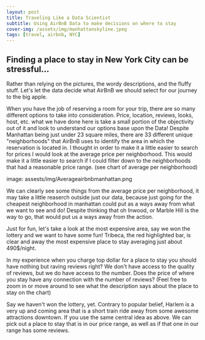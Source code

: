 ```yaml
---
layout: post
title: Traveling Like a Data Scientist
subtitle: Using AirBnB Data to make decisions on where to stay
cover-img: /assets/img/manhattanskyline.jpeg
tags: [travel, airbnb, NYC]
---
```


## Finding a place to stay in New York City can be stressful...

Rather than relying on the pictures, the wordy descriptions, and the fluffy stuff. Let's let the data decide what AirBnB we should select for our journey to the big apple. 

When you have the job of reserving a room for your trip, there are so many different options to take into consideration. Price, location, reviews, looks, host, etc. what we have done here is take a small portion of the objectivity out of it and look to understand our options base upon the Data!
Despite Manhattan being just under 23 square miles, there are 33 different unique "neighborhoods" that AirBnB uses to identify the area in which the reservation is located in. I thought in order to make it a little easier to search for prices I would look at the average price per neighborhood. This would make it a little easier to search if I could filter down to the neighborhoods that had a reasonable price range. (see chart of average per neighborhood)

image: assests/img/Averageairbnbmanhattan.png

We can clearly see some things from the average price per neighborhood, it may take a little reaserch outside just our data, because just going for the cheapest neighborhood in manhattan could put as a ways away from what we want to see and do! Despite thinking that oh Inwood, or Marble Hill is the way to go, that would put us a ways away from the action.

Just for fun, let's take a look at the most expensive area, say we won the lottery and we want to have some fun! Tribeca, the red highlighted bar, is clear and away the most expensive place to stay averaging just about 490$/night.

<!DOCTYPE html>
<html>
<head>
  <style>
    .error {
        color: red;
    }
  </style>
  <script type="text/javascript" src="https://cdn.jsdelivr.net/npm//vega@5"></script>
  <script type="text/javascript" src="https://cdn.jsdelivr.net/npm//vega-lite@4.8.1"></script>
  <script type="text/javascript" src="https://cdn.jsdelivr.net/npm//vega-embed@6"></script>
</head>
<body>
  <div id="vis"></div>
  <script>
    (function(vegaEmbed) {
      var spec = {"config": {"view": {"continuousWidth": 400, "continuousHeight": 300}}, "data": {"name": "data-eeeb10ca532d9858a7751c88d7bd4f76"}, "mark": "point", "encoding": {"color": {"type": "nominal", "field": "room_type"}, "tooltip": [{"type": "nominal", "field": "room_type"}, {"type": "quantitative", "field": "price"}, {"type": "nominal", "field": "host_name"}, {"type": "nominal", "field": "name"}], "x": {"type": "quantitative", "field": "price", "title": "Price per Night ($)"}, "y": {"type": "quantitative", "field": "number_of_reviews", "title": "Number of Reviews"}}, "selection": {"selector009": {"type": "interval", "bind": "scales", "encodings": ["x", "y"]}}, "title": "Number of Reviews compared to Price per Night", "$schema": "https://vega.github.io/schema/vega-lite/v4.8.1.json", "datasets": {"data-eeeb10ca532d9858a7751c88d7bd4f76": [{"id": 221618, "name": "Gorgeous PermaGO Private Room in FiDi - 1/2", "host_id": 4887492, "host_name": "Gershwyn", "neighbourhood_group": "Manhattan", "neighbourhood": "Tribeca", "latitude": 40.711929999999995, "longitude": -74.00816999999999, "room_type": "Private room", "price": 150, "minimum_nights": 3, "number_of_reviews": 82, "last_review": "2019-05-21", "reviews_per_month": 0.87, "calculated_host_listings_count": 2, "availability_365": 90}, {"id": 471758, "name": "TriBeCa Amazing River View Loft 3BR", "host_id": 2339722, "host_name": "Francesca", "neighbourhood_group": "Manhattan", "neighbourhood": "Tribeca", "latitude": 40.72203, "longitude": -74.00988000000001, "room_type": "Entire home/apt", "price": 500, "minimum_nights": 10, "number_of_reviews": 3, "last_review": "2018-06-19", "reviews_per_month": 0.05, "calculated_host_listings_count": 1, "availability_365": 0}, {"id": 591565, "name": "Everyone who stays leaves happy!", "host_id": 2919467, "host_name": "Lisa", "neighbourhood_group": "Manhattan", "neighbourhood": "Tribeca", "latitude": 40.71552, "longitude": -74.00749, "room_type": "Private room", "price": 229, "minimum_nights": 1, "number_of_reviews": 62, "last_review": "2014-04-27", "reviews_per_month": 0.73, "calculated_host_listings_count": 1, "availability_365": 36}, {"id": 613556, "name": "2 BED TriBeCa, Beautiful-Renovated!", "host_id": 1475015, "host_name": "Mike", "neighbourhood_group": "Manhattan", "neighbourhood": "Tribeca", "latitude": 40.71655, "longitude": -74.01171, "room_type": "Entire home/apt", "price": 130, "minimum_nights": 30, "number_of_reviews": 2, "last_review": "2015-10-31", "reviews_per_month": 0.03, "calculated_host_listings_count": 52, "availability_365": 116}, {"id": 741154, "name": "Beautiful duplex loft with Skylight", "host_id": 1406458, "host_name": "Nancy", "neighbourhood_group": "Manhattan", "neighbourhood": "Tribeca", "latitude": 40.71778, "longitude": -74.00452, "room_type": "Entire home/apt", "price": 210, "minimum_nights": 14, "number_of_reviews": 10, "last_review": "2019-07-04", "reviews_per_month": 10.0, "calculated_host_listings_count": 1, "availability_365": 0}, {"id": 741797, "name": "Luxury Tribeca 1bdr in Doorman Bldg", "host_id": 3131199, "host_name": "Oly", "neighbourhood_group": "Manhattan", "neighbourhood": "Tribeca", "latitude": 40.717290000000006, "longitude": -74.00424, "room_type": "Entire home/apt", "price": 259, "minimum_nights": 2, "number_of_reviews": 20, "last_review": "2015-12-30", "reviews_per_month": 0.25, "calculated_host_listings_count": 1, "availability_365": 17}, {"id": 837282, "name": "Spacious Loft in heart of Tribeca", "host_id": 4375496, "host_name": "Jared", "neighbourhood_group": "Manhattan", "neighbourhood": "Tribeca", "latitude": 40.71969, "longitude": -74.00876, "room_type": "Entire home/apt", "price": 235, "minimum_nights": 3, "number_of_reviews": 5, "last_review": "2015-10-04", "reviews_per_month": 0.08, "calculated_host_listings_count": 1, "availability_365": 177}, {"id": 999248, "name": "TriBeCa 2500 Sq Ft w/ Priv Elevator", "host_id": 273174, "host_name": "Jon", "neighbourhood_group": "Manhattan", "neighbourhood": "Tribeca", "latitude": 40.71927, "longitude": -74.00453, "room_type": "Entire home/apt", "price": 575, "minimum_nights": 1, "number_of_reviews": 447, "last_review": "2019-07-01", "reviews_per_month": 5.89, "calculated_host_listings_count": 3, "availability_365": 207}, {"id": 1039983, "name": "Tribeca Loft w/ Private Elevator", "host_id": 273174, "host_name": "Jon", "neighbourhood_group": "Manhattan", "neighbourhood": "Tribeca", "latitude": 40.720079999999996, "longitude": -74.0043, "room_type": "Entire home/apt", "price": 1000, "minimum_nights": 1, "number_of_reviews": 25, "last_review": "2019-06-22", "reviews_per_month": 0.36, "calculated_host_listings_count": 3, "availability_365": 37}, {"id": 1189378, "name": "Authentic Soho Loft (1200 sq ft)", "host_id": 867249, "host_name": "Norwin", "neighbourhood_group": "Manhattan", "neighbourhood": "Tribeca", "latitude": 40.71976, "longitude": -74.00571, "room_type": "Entire home/apt", "price": 285, "minimum_nights": 2, "number_of_reviews": 124, "last_review": "2019-06-22", "reviews_per_month": 1.7, "calculated_host_listings_count": 1, "availability_365": 131}, {"id": 1223230, "name": "Stunning Sundrenched Tribeca Loft", "host_id": 6672450, "host_name": "Jacqueline", "neighbourhood_group": "Manhattan", "neighbourhood": "Tribeca", "latitude": 40.71908, "longitude": -74.00546, "room_type": "Entire home/apt", "price": 290, "minimum_nights": 1, "number_of_reviews": 21, "last_review": "2019-06-23", "reviews_per_month": 0.29, "calculated_host_listings_count": 1, "availability_365": 128}, {"id": 1782872, "name": "Suite Spot in Tribeca", "host_id": 9358396, "host_name": "Anne", "neighbourhood_group": "Manhattan", "neighbourhood": "Tribeca", "latitude": 40.71481, "longitude": -74.00934000000001, "room_type": "Entire home/apt", "price": 184, "minimum_nights": 4, "number_of_reviews": 22, "last_review": "2018-07-19", "reviews_per_month": 0.33, "calculated_host_listings_count": 1, "availability_365": 12}, {"id": 1847261, "name": "AUTHENTIC TRIBECA LOFT NEAR SOHO", "host_id": 315654, "host_name": "Genevieve", "neighbourhood_group": "Manhattan", "neighbourhood": "Tribeca", "latitude": 40.71417, "longitude": -74.00678, "room_type": "Entire home/apt", "price": 240, "minimum_nights": 3, "number_of_reviews": 60, "last_review": "2019-05-04", "reviews_per_month": 0.91, "calculated_host_listings_count": 1, "availability_365": 348}, {"id": 2186452, "name": "Tribeca Loft for Superbowl Wknd", "host_id": 10636508, "host_name": "Reed", "neighbourhood_group": "Manhattan", "neighbourhood": "Tribeca", "latitude": 40.71725, "longitude": -74.00528, "room_type": "Entire home/apt", "price": 1500, "minimum_nights": 1, "number_of_reviews": 0, "last_review": null, "reviews_per_month": null, "calculated_host_listings_count": 1, "availability_365": 0}, {"id": 2253500, "name": "Fantastic Soho/Tribeca Loft", "host_id": 11473727, "host_name": "Sal", "neighbourhood_group": "Manhattan", "neighbourhood": "Tribeca", "latitude": 40.7196, "longitude": -74.00571, "room_type": "Entire home/apt", "price": 250, "minimum_nights": 30, "number_of_reviews": 4, "last_review": "2018-11-11", "reviews_per_month": 0.06, "calculated_host_listings_count": 1, "availability_365": 310}, {"id": 2297951, "name": "Working Fireplace in TriBeCa loft", "host_id": 7636125, "host_name": "Kristen", "neighbourhood_group": "Manhattan", "neighbourhood": "Tribeca", "latitude": 40.72035, "longitude": -74.00493, "room_type": "Private room", "price": 70, "minimum_nights": 14, "number_of_reviews": 0, "last_review": null, "reviews_per_month": null, "calculated_host_listings_count": 1, "availability_365": 0}, {"id": 2425222, "name": "Luxury Alcove Studio Apt in TriBeCa", "host_id": 12394900, "host_name": "Alice", "neighbourhood_group": "Manhattan", "neighbourhood": "Tribeca", "latitude": 40.72034, "longitude": -74.01122, "room_type": "Entire home/apt", "price": 110, "minimum_nights": 10, "number_of_reviews": 1, "last_review": "2016-01-05", "reviews_per_month": 0.02, "calculated_host_listings_count": 1, "availability_365": 0}, {"id": 2425871, "name": "Newly Built Full Bedroom In TriBeCa", "host_id": 12399023, "host_name": "Ankush", "neighbourhood_group": "Manhattan", "neighbourhood": "Tribeca", "latitude": 40.7159, "longitude": -74.00834, "room_type": "Private room", "price": 500, "minimum_nights": 1, "number_of_reviews": 0, "last_review": null, "reviews_per_month": null, "calculated_host_listings_count": 1, "availability_365": 0}, {"id": 2447138, "name": "HUGE LUX 2FLOOR 2 BDRMSOHO LOFTw/HOME CINEMA", "host_id": 3540714, "host_name": "Simonie", "neighbourhood_group": "Manhattan", "neighbourhood": "Tribeca", "latitude": 40.72023, "longitude": -74.00715, "room_type": "Entire home/apt", "price": 450, "minimum_nights": 1, "number_of_reviews": 10, "last_review": "2016-05-26", "reviews_per_month": 0.16, "calculated_host_listings_count": 1, "availability_365": 0}, {"id": 3530517, "name": "2 Story Loft!! Tribeca/Soho :-) best neighborhood", "host_id": 17773625, "host_name": "Josie", "neighbourhood_group": "Manhattan", "neighbourhood": "Tribeca", "latitude": 40.72113, "longitude": -74.00478000000001, "room_type": "Entire home/apt", "price": 600, "minimum_nights": 3, "number_of_reviews": 73, "last_review": "2019-06-14", "reviews_per_month": 1.23, "calculated_host_listings_count": 1, "availability_365": 282}, {"id": 3757178, "name": "last minute TRIBECA CONDO AVAILABLE", "host_id": 19233588, "host_name": "Jupira", "neighbourhood_group": "Manhattan", "neighbourhood": "Tribeca", "latitude": 40.717259999999996, "longitude": -74.01134, "room_type": "Entire home/apt", "price": 200, "minimum_nights": 7, "number_of_reviews": 16, "last_review": "2017-09-19", "reviews_per_month": 0.34, "calculated_host_listings_count": 1, "availability_365": 0}, {"id": 4274589, "name": "Modern XL Tribeca apt with terrace ", "host_id": 16666294, "host_name": "Lp", "neighbourhood_group": "Manhattan", "neighbourhood": "Tribeca", "latitude": 40.71743, "longitude": -74.00623, "room_type": "Entire home/apt", "price": 215, "minimum_nights": 2, "number_of_reviews": 23, "last_review": "2017-04-12", "reviews_per_month": 0.4, "calculated_host_listings_count": 1, "availability_365": 187}, {"id": 4726941, "name": "Stylish 3,000 sq ft loft in TriBeCa", "host_id": 724633, "host_name": "Yaroslav", "neighbourhood_group": "Manhattan", "neighbourhood": "Tribeca", "latitude": 40.72325, "longitude": -74.00990999999999, "room_type": "Entire home/apt", "price": 1000, "minimum_nights": 2, "number_of_reviews": 6, "last_review": "2018-03-14", "reviews_per_month": 0.25, "calculated_host_listings_count": 1, "availability_365": 19}, {"id": 4777903, "name": "SOHO GALLERY", "host_id": 1581845, "host_name": "Indi", "neighbourhood_group": "Manhattan", "neighbourhood": "Tribeca", "latitude": 40.71883, "longitude": -74.00357, "room_type": "Entire home/apt", "price": 2400, "minimum_nights": 1, "number_of_reviews": 2, "last_review": "2016-10-19", "reviews_per_month": 0.05, "calculated_host_listings_count": 1, "availability_365": 365}, {"id": 5013302, "name": "Best location & Amazing view / Apt in Tribeca", "host_id": 10207681, "host_name": "Sol", "neighbourhood_group": "Manhattan", "neighbourhood": "Tribeca", "latitude": 40.71732, "longitude": -74.00981, "room_type": "Entire home/apt", "price": 350, "minimum_nights": 3, "number_of_reviews": 13, "last_review": "2019-05-16", "reviews_per_month": 0.36, "calculated_host_listings_count": 1, "availability_365": 69}, {"id": 5526210, "name": "The TriBeCa Apartment \u2014 Spacious Living with View", "host_id": 8278521, "host_name": "Ross", "neighbourhood_group": "Manhattan", "neighbourhood": "Tribeca", "latitude": 40.71966, "longitude": -74.00984, "room_type": "Entire home/apt", "price": 750, "minimum_nights": 1, "number_of_reviews": 50, "last_review": "2019-06-30", "reviews_per_month": 1.07, "calculated_host_listings_count": 1, "availability_365": 345}, {"id": 6271152, "name": "Luxury 2bdr 2bath in Tribeca", "host_id": 1118139, "host_name": "Moran", "neighbourhood_group": "Manhattan", "neighbourhood": "Tribeca", "latitude": 40.712959999999995, "longitude": -74.00981999999999, "room_type": "Entire home/apt", "price": 300, "minimum_nights": 1, "number_of_reviews": 0, "last_review": null, "reviews_per_month": null, "calculated_host_listings_count": 1, "availability_365": 0}, {"id": 6342741, "name": "PRIVATE Bedroom & bathroom  TRIBECA", "host_id": 29893120, "host_name": "Marco", "neighbourhood_group": "Manhattan", "neighbourhood": "Tribeca", "latitude": 40.714659999999995, "longitude": -74.00802, "room_type": "Private room", "price": 89, "minimum_nights": 3, "number_of_reviews": 9, "last_review": "2016-05-13", "reviews_per_month": 0.18, "calculated_host_listings_count": 1, "availability_365": 0}, {"id": 6371890, "name": "Private bedroom in SOHO", "host_id": 6771594, "host_name": "Charlotte", "neighbourhood_group": "Manhattan", "neighbourhood": "Tribeca", "latitude": 40.719590000000004, "longitude": -74.00429, "room_type": "Private room", "price": 110, "minimum_nights": 1, "number_of_reviews": 0, "last_review": null, "reviews_per_month": null, "calculated_host_listings_count": 1, "availability_365": 0}, {"id": 6939638, "name": "Heart of Tribeca next to everything", "host_id": 36307255, "host_name": "Josh", "neighbourhood_group": "Manhattan", "neighbourhood": "Tribeca", "latitude": 40.715, "longitude": -74.0094, "room_type": "Entire home/apt", "price": 700, "minimum_nights": 1, "number_of_reviews": 8, "last_review": "2016-01-03", "reviews_per_month": 0.16, "calculated_host_listings_count": 1, "availability_365": 0}, {"id": 7048418, "name": "3BR/1 Ba in TriBeCa w/ outdoor deck", "host_id": 36962150, "host_name": "Nick", "neighbourhood_group": "Manhattan", "neighbourhood": "Tribeca", "latitude": 40.71845, "longitude": -74.01183, "room_type": "Entire home/apt", "price": 500, "minimum_nights": 1, "number_of_reviews": 0, "last_review": null, "reviews_per_month": null, "calculated_host_listings_count": 1, "availability_365": 0}, {"id": 7433796, "name": "Room Epic View Near Freedom Tower", "host_id": 2134232, "host_name": "Crystal", "neighbourhood_group": "Manhattan", "neighbourhood": "Tribeca", "latitude": 40.71928, "longitude": -74.01125, "room_type": "Private room", "price": 100, "minimum_nights": 1, "number_of_reviews": 15, "last_review": "2017-06-08", "reviews_per_month": 0.34, "calculated_host_listings_count": 2, "availability_365": 0}, {"id": 7603640, "name": "Brand new in the heart of Tribeca", "host_id": 8617411, "host_name": "Benjamin", "neighbourhood_group": "Manhattan", "neighbourhood": "Tribeca", "latitude": 40.71978, "longitude": -74.00968, "room_type": "Private room", "price": 1500, "minimum_nights": 1, "number_of_reviews": 0, "last_review": null, "reviews_per_month": null, "calculated_host_listings_count": 1, "availability_365": 365}, {"id": 7651459, "name": "Trendy TriBeCa SoHo Suite", "host_id": 39726069, "host_name": "James", "neighbourhood_group": "Manhattan", "neighbourhood": "Tribeca", "latitude": 40.7187, "longitude": -74.00384, "room_type": "Private room", "price": 107, "minimum_nights": 1, "number_of_reviews": 2, "last_review": "2015-09-30", "reviews_per_month": 0.04, "calculated_host_listings_count": 1, "availability_365": 0}, {"id": 8160542, "name": "Private Balcony and views of WTC!", "host_id": 43075550, "host_name": "Leyla", "neighbourhood_group": "Manhattan", "neighbourhood": "Tribeca", "latitude": 40.72018, "longitude": -74.00981, "room_type": "Private room", "price": 100, "minimum_nights": 1, "number_of_reviews": 18, "last_review": "2019-06-22", "reviews_per_month": 0.38, "calculated_host_listings_count": 1, "availability_365": 31}, {"id": 8193127, "name": "Spacious TriBeCa 3BR w/ Balcony", "host_id": 28421010, "host_name": "Roberto", "neighbourhood_group": "Manhattan", "neighbourhood": "Tribeca", "latitude": 40.72095, "longitude": -74.00918, "room_type": "Entire home/apt", "price": 500, "minimum_nights": 3, "number_of_reviews": 0, "last_review": null, "reviews_per_month": null, "calculated_host_listings_count": 1, "availability_365": 0}, {"id": 8467862, "name": "Heart of Downtown Tribeca", "host_id": 35302724, "host_name": "Wei", "neighbourhood_group": "Manhattan", "neighbourhood": "Tribeca", "latitude": 40.71924, "longitude": -74.01165, "room_type": "Private room", "price": 127, "minimum_nights": 2, "number_of_reviews": 2, "last_review": "2015-11-02", "reviews_per_month": 0.04, "calculated_host_listings_count": 1, "availability_365": 0}, {"id": 8589299, "name": "Temporary Stay for 2 Weeks", "host_id": 45203510, "host_name": "Francis", "neighbourhood_group": "Manhattan", "neighbourhood": "Tribeca", "latitude": 40.72075, "longitude": -74.00981999999999, "room_type": "Private room", "price": 80, "minimum_nights": 1, "number_of_reviews": 0, "last_review": null, "reviews_per_month": null, "calculated_host_listings_count": 1, "availability_365": 0}, {"id": 8683610, "name": "Beautiful one bedroom in Tribeca!", "host_id": 28518140, "host_name": "Sophie", "neighbourhood_group": "Manhattan", "neighbourhood": "Tribeca", "latitude": 40.7252, "longitude": -74.01054, "room_type": "Entire home/apt", "price": 250, "minimum_nights": 3, "number_of_reviews": 8, "last_review": "2016-07-28", "reviews_per_month": 0.18, "calculated_host_listings_count": 1, "availability_365": 0}, {"id": 9090351, "name": "Huge TriBeCa Loft, Shared Space 1Br", "host_id": 47399155, "host_name": "Dan", "neighbourhood_group": "Manhattan", "neighbourhood": "Tribeca", "latitude": 40.720240000000004, "longitude": -74.00865999999999, "room_type": "Private room", "price": 100, "minimum_nights": 1, "number_of_reviews": 25, "last_review": "2017-10-20", "reviews_per_month": 0.72, "calculated_host_listings_count": 1, "availability_365": 0}, {"id": 9314139, "name": "Spacious 2 bedroom loft (1600 sf)", "host_id": 48345272, "host_name": "Dino", "neighbourhood_group": "Manhattan", "neighbourhood": "Tribeca", "latitude": 40.71474, "longitude": -74.01101, "room_type": "Entire home/apt", "price": 425, "minimum_nights": 5, "number_of_reviews": 1, "last_review": "2016-01-01", "reviews_per_month": 0.02, "calculated_host_listings_count": 1, "availability_365": 0}, {"id": 9732612, "name": "LARGE TRIBECA LOFT WITH ROOF DECK", "host_id": 33624354, "host_name": "Joshua", "neighbourhood_group": "Manhattan", "neighbourhood": "Tribeca", "latitude": 40.72117, "longitude": -74.00591999999999, "room_type": "Entire home/apt", "price": 250, "minimum_nights": 1, "number_of_reviews": 1, "last_review": "2015-12-24", "reviews_per_month": 0.02, "calculated_host_listings_count": 1, "availability_365": 0}, {"id": 9795890, "name": "Room in a loft in Tribeca", "host_id": 23372553, "host_name": "Valentine", "neighbourhood_group": "Manhattan", "neighbourhood": "Tribeca", "latitude": 40.71561, "longitude": -74.00641999999999, "room_type": "Private room", "price": 75, "minimum_nights": 1, "number_of_reviews": 1, "last_review": "2015-12-27", "reviews_per_month": 0.02, "calculated_host_listings_count": 1, "availability_365": 0}, {"id": 9810235, "name": "Tribeca Loft", "host_id": 50539403, "host_name": "Yuri", "neighbourhood_group": "Manhattan", "neighbourhood": "Tribeca", "latitude": 40.71819, "longitude": -74.00833, "room_type": "Entire home/apt", "price": 500, "minimum_nights": 4, "number_of_reviews": 0, "last_review": null, "reviews_per_month": null, "calculated_host_listings_count": 1, "availability_365": 0}, {"id": 9836020, "name": "Newly Renovated Tribeca 2 br", "host_id": 33908393, "host_name": "Jay", "neighbourhood_group": "Manhattan", "neighbourhood": "Tribeca", "latitude": 40.71982, "longitude": -74.01134, "room_type": "Entire home/apt", "price": 197, "minimum_nights": 1, "number_of_reviews": 0, "last_review": null, "reviews_per_month": null, "calculated_host_listings_count": 1, "availability_365": 0}, {"id": 9855043, "name": "Cozy Tribeca Studio", "host_id": 5259567, "host_name": "Ross", "neighbourhood_group": "Manhattan", "neighbourhood": "Tribeca", "latitude": 40.71813, "longitude": -74.00509, "room_type": "Entire home/apt", "price": 139, "minimum_nights": 5, "number_of_reviews": 0, "last_review": null, "reviews_per_month": null, "calculated_host_listings_count": 1, "availability_365": 0}, {"id": 9857920, "name": "SWING FROM THE CHANDELIER", "host_id": 29941633, "host_name": "William", "neighbourhood_group": "Manhattan", "neighbourhood": "Tribeca", "latitude": 40.71454, "longitude": -74.00816, "room_type": "Entire home/apt", "price": 850, "minimum_nights": 4, "number_of_reviews": 0, "last_review": null, "reviews_per_month": null, "calculated_host_listings_count": 1, "availability_365": 0}, {"id": 9977283, "name": "Tribeca launchpad!", "host_id": 929983, "host_name": "Franck", "neighbourhood_group": "Manhattan", "neighbourhood": "Tribeca", "latitude": 40.718540000000004, "longitude": -74.00439, "room_type": "Private room", "price": 170, "minimum_nights": 5, "number_of_reviews": 7, "last_review": "2019-04-29", "reviews_per_month": 0.56, "calculated_host_listings_count": 1, "availability_365": 6}, {"id": 9977322, "name": "Private bedroom in Tribeca", "host_id": 12573771, "host_name": "Guerin", "neighbourhood_group": "Manhattan", "neighbourhood": "Tribeca", "latitude": 40.71689, "longitude": -74.00563000000001, "room_type": "Private room", "price": 75, "minimum_nights": 1, "number_of_reviews": 0, "last_review": null, "reviews_per_month": null, "calculated_host_listings_count": 1, "availability_365": 0}, {"id": 10002428, "name": "The authentic TriBeCa artist loft experience!", "host_id": 5885714, "host_name": "Micheal", "neighbourhood_group": "Manhattan", "neighbourhood": "Tribeca", "latitude": 40.717420000000004, "longitude": -74.00395999999999, "room_type": "Entire home/apt", "price": 485, "minimum_nights": 3, "number_of_reviews": 14, "last_review": "2019-01-01", "reviews_per_month": 0.36, "calculated_host_listings_count": 1, "availability_365": 54}, {"id": 10454844, "name": "Tribeca/Soho Garden Apartment", "host_id": 53327491, "host_name": "Scott", "neighbourhood_group": "Manhattan", "neighbourhood": "Tribeca", "latitude": 40.71934, "longitude": -74.00998, "room_type": "Entire home/apt", "price": 400, "minimum_nights": 6, "number_of_reviews": 40, "last_review": "2019-06-11", "reviews_per_month": 1.02, "calculated_host_listings_count": 1, "availability_365": 105}, {"id": 10549650, "name": "Prime Location Luxury Tribeca Loft", "host_id": 25996073, "host_name": "Jonathan", "neighbourhood_group": "Manhattan", "neighbourhood": "Tribeca", "latitude": 40.71991, "longitude": -74.00641, "room_type": "Entire home/apt", "price": 1250, "minimum_nights": 30, "number_of_reviews": 0, "last_review": null, "reviews_per_month": null, "calculated_host_listings_count": 1, "availability_365": 342}, {"id": 11568026, "name": "Beautiful Tribeca Loft", "host_id": 5333348, "host_name": "Francesco & Olivia", "neighbourhood_group": "Manhattan", "neighbourhood": "Tribeca", "latitude": 40.71526, "longitude": -74.01044, "room_type": "Entire home/apt", "price": 500, "minimum_nights": 3, "number_of_reviews": 0, "last_review": null, "reviews_per_month": null, "calculated_host_listings_count": 1, "availability_365": 0}, {"id": 11910848, "name": "Beautiful TriBeCa Apartment", "host_id": 63544192, "host_name": "Annie", "neighbourhood_group": "Manhattan", "neighbourhood": "Tribeca", "latitude": 40.71893, "longitude": -74.00485, "room_type": "Private room", "price": 60, "minimum_nights": 25, "number_of_reviews": 2, "last_review": "2018-07-31", "reviews_per_month": 0.05, "calculated_host_listings_count": 1, "availability_365": 0}, {"id": 12339863, "name": "Loft", "host_id": 10035055, "host_name": "Claudine", "neighbourhood_group": "Manhattan", "neighbourhood": "Tribeca", "latitude": 40.721379999999996, "longitude": -74.00766999999999, "room_type": "Entire home/apt", "price": 2500, "minimum_nights": 4, "number_of_reviews": 0, "last_review": null, "reviews_per_month": null, "calculated_host_listings_count": 1, "availability_365": 89}, {"id": 12850911, "name": "Huge Room in Stunning Pre-war NY Loft", "host_id": 44351733, "host_name": "Tana", "neighbourhood_group": "Manhattan", "neighbourhood": "Tribeca", "latitude": 40.71948, "longitude": -74.00516999999999, "room_type": "Private room", "price": 260, "minimum_nights": 4, "number_of_reviews": 22, "last_review": "2018-12-21", "reviews_per_month": 0.58, "calculated_host_listings_count": 1, "availability_365": 3}, {"id": 13073569, "name": "Duane Street, Upscale Tribeca Studio", "host_id": 22541573, "host_name": "Ken", "neighbourhood_group": "Manhattan", "neighbourhood": "Tribeca", "latitude": 40.71642, "longitude": -74.00679000000001, "room_type": "Entire home/apt", "price": 210, "minimum_nights": 30, "number_of_reviews": 1, "last_review": "2019-04-30", "reviews_per_month": 0.43, "calculated_host_listings_count": 87, "availability_365": 329}, {"id": 13077301, "name": "Duane Street, Upscale Tribeca 1bd", "host_id": 22541573, "host_name": "Ken", "neighbourhood_group": "Manhattan", "neighbourhood": "Tribeca", "latitude": 40.71642, "longitude": -74.00667, "room_type": "Entire home/apt", "price": 245, "minimum_nights": 30, "number_of_reviews": 1, "last_review": "2018-05-26", "reviews_per_month": 0.07, "calculated_host_listings_count": 87, "availability_365": 262}, {"id": 13164658, "name": "Classic NYC Loft in the heart of Tribeca", "host_id": 10578546, "host_name": "Kara", "neighbourhood_group": "Manhattan", "neighbourhood": "Tribeca", "latitude": 40.71549, "longitude": -74.00804000000001, "room_type": "Entire home/apt", "price": 325, "minimum_nights": 3, "number_of_reviews": 6, "last_review": "2018-07-04", "reviews_per_month": 0.18, "calculated_host_listings_count": 1, "availability_365": 333}, {"id": 13209380, "name": "Luxe 1-br Large Loft in Tribeca, Entire Apt", "host_id": 6569229, "host_name": "Anna", "neighbourhood_group": "Manhattan", "neighbourhood": "Tribeca", "latitude": 40.71523, "longitude": -74.0079, "room_type": "Entire home/apt", "price": 250, "minimum_nights": 3, "number_of_reviews": 3, "last_review": "2017-10-29", "reviews_per_month": 0.09, "calculated_host_listings_count": 1, "availability_365": 0}, {"id": 13699944, "name": "Sunny beautiful bedroom in 1 bedroom apartment.", "host_id": 79834985, "host_name": "Sydnei", "neighbourhood_group": "Manhattan", "neighbourhood": "Tribeca", "latitude": 40.71798, "longitude": -74.01253, "room_type": "Entire home/apt", "price": 95, "minimum_nights": 7, "number_of_reviews": 0, "last_review": null, "reviews_per_month": null, "calculated_host_listings_count": 1, "availability_365": 0}, {"id": 13880183, "name": "Tribeca Light filled/ Views Apt", "host_id": 39919088, "host_name": "Jennifer", "neighbourhood_group": "Manhattan", "neighbourhood": "Tribeca", "latitude": 40.71928, "longitude": -74.00799, "room_type": "Entire home/apt", "price": 1000, "minimum_nights": 2, "number_of_reviews": 0, "last_review": null, "reviews_per_month": null, "calculated_host_listings_count": 1, "availability_365": 88}, {"id": 13934894, "name": "Spacious room in huge loft in Tribeca", "host_id": 6934546, "host_name": "Robert", "neighbourhood_group": "Manhattan", "neighbourhood": "Tribeca", "latitude": 40.71474, "longitude": -74.00596, "room_type": "Private room", "price": 100, "minimum_nights": 30, "number_of_reviews": 0, "last_review": null, "reviews_per_month": null, "calculated_host_listings_count": 1, "availability_365": 0}, {"id": 13951405, "name": "Tribeca Luxury 2000sf Loft", "host_id": 65609488, "host_name": "Alex", "neighbourhood_group": "Manhattan", "neighbourhood": "Tribeca", "latitude": 40.71559, "longitude": -74.00737, "room_type": "Entire home/apt", "price": 650, "minimum_nights": 1, "number_of_reviews": 1, "last_review": "2016-07-17", "reviews_per_month": 0.03, "calculated_host_listings_count": 1, "availability_365": 0}, {"id": 14619860, "name": "1 bedroom in Tribeca", "host_id": 6321996, "host_name": "Ana", "neighbourhood_group": "Manhattan", "neighbourhood": "Tribeca", "latitude": 40.71581, "longitude": -74.00616, "room_type": "Entire home/apt", "price": 440, "minimum_nights": 30, "number_of_reviews": 1, "last_review": "2017-11-30", "reviews_per_month": 0.05, "calculated_host_listings_count": 1, "availability_365": 87}, {"id": 14668622, "name": "Peaceful and Quiet in the heart of TriBeca", "host_id": 4613888, "host_name": "Daniel", "neighbourhood_group": "Manhattan", "neighbourhood": "Tribeca", "latitude": 40.71705, "longitude": -74.00935, "room_type": "Entire home/apt", "price": 350, "minimum_nights": 1, "number_of_reviews": 0, "last_review": null, "reviews_per_month": null, "calculated_host_listings_count": 1, "availability_365": 327}, {"id": 14837052, "name": "Fantastical Artist's loft in Tribeca", "host_id": 46564548, "host_name": "Meghan", "neighbourhood_group": "Manhattan", "neighbourhood": "Tribeca", "latitude": 40.7155, "longitude": -74.00754, "room_type": "Entire home/apt", "price": 800, "minimum_nights": 13, "number_of_reviews": 2, "last_review": "2018-07-16", "reviews_per_month": 0.14, "calculated_host_listings_count": 1, "availability_365": 173}, {"id": 15140627, "name": "Stunning 4 Bed Tribeca Penthouse w/ Huge Terrace!", "host_id": 30283594, "host_name": "Kara", "neighbourhood_group": "Manhattan", "neighbourhood": "Tribeca", "latitude": 40.72125, "longitude": -74.00690999999999, "room_type": "Entire home/apt", "price": 894, "minimum_nights": 30, "number_of_reviews": 0, "last_review": null, "reviews_per_month": null, "calculated_host_listings_count": 121, "availability_365": 280}, {"id": 15494968, "name": "Inviting Photographer's Loft in Tribeca", "host_id": 728477, "host_name": "Peter", "neighbourhood_group": "Manhattan", "neighbourhood": "Tribeca", "latitude": 40.72274, "longitude": -74.00806999999999, "room_type": "Entire home/apt", "price": 375, "minimum_nights": 5, "number_of_reviews": 3, "last_review": "2019-06-13", "reviews_per_month": 0.33, "calculated_host_listings_count": 1, "availability_365": 296}, {"id": 15704213, "name": "Room w/ Private Balcony River View", "host_id": 2134232, "host_name": "Crystal", "neighbourhood_group": "Manhattan", "neighbourhood": "Tribeca", "latitude": 40.719159999999995, "longitude": -74.01177, "room_type": "Private room", "price": 95, "minimum_nights": 1, "number_of_reviews": 22, "last_review": "2017-08-18", "reviews_per_month": 0.68, "calculated_host_listings_count": 2, "availability_365": 0}, {"id": 15772067, "name": "SOHO,TRIBECA,LOFT,4500sqft.", "host_id": 46990279, "host_name": "Phenix", "neighbourhood_group": "Manhattan", "neighbourhood": "Tribeca", "latitude": 40.71634, "longitude": -74.00505, "room_type": "Entire home/apt", "price": 1500, "minimum_nights": 2, "number_of_reviews": 4, "last_review": "2017-09-15", "reviews_per_month": 0.12, "calculated_host_listings_count": 1, "availability_365": 365}, {"id": 16466733, "name": "Spacious light tribeca loft!", "host_id": 25528796, "host_name": "Julia", "neighbourhood_group": "Manhattan", "neighbourhood": "Tribeca", "latitude": 40.71812, "longitude": -74.0044, "room_type": "Entire home/apt", "price": 190, "minimum_nights": 3, "number_of_reviews": 0, "last_review": null, "reviews_per_month": null, "calculated_host_listings_count": 1, "availability_365": 0}, {"id": 16488277, "name": "Your Fab Home Away from Home awaits You in NYC!!!!", "host_id": 59559158, "host_name": "Hello", "neighbourhood_group": "Manhattan", "neighbourhood": "Tribeca", "latitude": 40.72355, "longitude": -74.01045, "room_type": "Entire home/apt", "price": 375, "minimum_nights": 2, "number_of_reviews": 30, "last_review": "2019-06-09", "reviews_per_month": 1.03, "calculated_host_listings_count": 1, "availability_365": 38}, {"id": 16514343, "name": "Modern, Beautiful Tribeca 2-Bedroom Loft", "host_id": 12554468, "host_name": "Eric", "neighbourhood_group": "Manhattan", "neighbourhood": "Tribeca", "latitude": 40.71845, "longitude": -74.00932, "room_type": "Entire home/apt", "price": 259, "minimum_nights": 2, "number_of_reviews": 116, "last_review": "2019-07-06", "reviews_per_month": 4.03, "calculated_host_listings_count": 1, "availability_365": 1}, {"id": 17692964, "name": "Downtown NYC Luxury Apartment - TriBeCa", "host_id": 6198824, "host_name": "Tyler", "neighbourhood_group": "Manhattan", "neighbourhood": "Tribeca", "latitude": 40.7192, "longitude": -74.01021999999999, "room_type": "Entire home/apt", "price": 251, "minimum_nights": 1, "number_of_reviews": 12, "last_review": "2017-05-28", "reviews_per_month": 0.43, "calculated_host_listings_count": 1, "availability_365": 0}, {"id": 17908331, "name": "Big, Bright, Tribeca Studio w/ Doorman & Elevator", "host_id": 4601948, "host_name": "Lily", "neighbourhood_group": "Manhattan", "neighbourhood": "Tribeca", "latitude": 40.7181, "longitude": -74.00984, "room_type": "Entire home/apt", "price": 157, "minimum_nights": 2, "number_of_reviews": 13, "last_review": "2018-09-23", "reviews_per_month": 0.49, "calculated_host_listings_count": 1, "availability_365": 18}, {"id": 18175675, "name": "2400 Sq Ft Tribeca Loft w/Private Elevator", "host_id": 2834168, "host_name": "Jessica", "neighbourhood_group": "Manhattan", "neighbourhood": "Tribeca", "latitude": 40.71893, "longitude": -74.0033, "room_type": "Entire home/apt", "price": 350, "minimum_nights": 6, "number_of_reviews": 20, "last_review": "2019-06-30", "reviews_per_month": 0.74, "calculated_host_listings_count": 1, "availability_365": 25}, {"id": 19123146, "name": "Big 1-bedroom in Tribeca with landscaped roof deck", "host_id": 201735, "host_name": "Walter", "neighbourhood_group": "Manhattan", "neighbourhood": "Tribeca", "latitude": 40.717729999999996, "longitude": -74.00601, "room_type": "Entire home/apt", "price": 195, "minimum_nights": 2, "number_of_reviews": 4, "last_review": "2017-07-04", "reviews_per_month": 0.16, "calculated_host_listings_count": 1, "availability_365": 0}, {"id": 19163061, "name": "Spacious private room in luxury building", "host_id": 23552267, "host_name": "Vicky", "neighbourhood_group": "Manhattan", "neighbourhood": "Tribeca", "latitude": 40.712990000000005, "longitude": -74.00972, "room_type": "Private room", "price": 160, "minimum_nights": 7, "number_of_reviews": 1, "last_review": "2017-06-19", "reviews_per_month": 0.04, "calculated_host_listings_count": 1, "availability_365": 0}, {"id": 19290380, "name": "Cozy gem in the  heart of TriBeca!!", "host_id": 134887663, "host_name": "Luis", "neighbourhood_group": "Manhattan", "neighbourhood": "Tribeca", "latitude": 40.71863, "longitude": -74.0117, "room_type": "Entire home/apt", "price": 220, "minimum_nights": 2, "number_of_reviews": 76, "last_review": "2019-06-26", "reviews_per_month": 3.04, "calculated_host_listings_count": 1, "availability_365": 127}, {"id": 19404818, "name": "Bright Quiet Airy Tribeca Loft", "host_id": 374115, "host_name": "Victoria", "neighbourhood_group": "Manhattan", "neighbourhood": "Tribeca", "latitude": 40.72403, "longitude": -74.00858000000001, "room_type": "Entire home/apt", "price": 200, "minimum_nights": 2, "number_of_reviews": 7, "last_review": "2019-05-26", "reviews_per_month": 0.29, "calculated_host_listings_count": 1, "availability_365": 0}, {"id": 19708955, "name": "Good Vibes Tribeca Loft", "host_id": 136729912, "host_name": "Karen", "neighbourhood_group": "Manhattan", "neighbourhood": "Tribeca", "latitude": 40.72227, "longitude": -74.00804000000001, "room_type": "Entire home/apt", "price": 700, "minimum_nights": 4, "number_of_reviews": 12, "last_review": "2019-01-01", "reviews_per_month": 0.62, "calculated_host_listings_count": 1, "availability_365": 124}, {"id": 20309605, "name": "Luxe, Central Loft in Downtown Manhattan", "host_id": 4412976, "host_name": "Puja", "neighbourhood_group": "Manhattan", "neighbourhood": "Tribeca", "latitude": 40.72015, "longitude": -74.00435, "room_type": "Entire home/apt", "price": 1500, "minimum_nights": 3, "number_of_reviews": 2, "last_review": "2018-06-19", "reviews_per_month": 0.11, "calculated_host_listings_count": 1, "availability_365": 186}, {"id": 21473648, "name": "Must Love Dogs and Tribeca NYC", "host_id": 155944475, "host_name": "Robert", "neighbourhood_group": "Manhattan", "neighbourhood": "Tribeca", "latitude": 40.71844, "longitude": -74.00901, "room_type": "Private room", "price": 200, "minimum_nights": 1, "number_of_reviews": 0, "last_review": null, "reviews_per_month": null, "calculated_host_listings_count": 1, "availability_365": 0}, {"id": 21689998, "name": "Super Cute Family Friendly Cozy Loft Suite For 2-4", "host_id": 857599, "host_name": "Stephen", "neighbourhood_group": "Manhattan", "neighbourhood": "Tribeca", "latitude": 40.718379999999996, "longitude": -74.00495, "room_type": "Entire home/apt", "price": 320, "minimum_nights": 3, "number_of_reviews": 1, "last_review": "2018-07-31", "reviews_per_month": 0.09, "calculated_host_listings_count": 1, "availability_365": 93}, {"id": 21725929, "name": "3.7 MLN usd 2 bedroom LOFT in TriBeCa (5)", "host_id": 68707439, "host_name": "Gipsy Properties", "neighbourhood_group": "Manhattan", "neighbourhood": "Tribeca", "latitude": 40.71989, "longitude": -74.00465, "room_type": "Entire home/apt", "price": 497, "minimum_nights": 14, "number_of_reviews": 5, "last_review": "2018-02-15", "reviews_per_month": 0.25, "calculated_host_listings_count": 3, "availability_365": 0}, {"id": 21727407, "name": "3.5 MLN usd 2 bedroom LOFT in TriBeCa (4)", "host_id": 68707439, "host_name": "Gipsy Properties", "neighbourhood_group": "Manhattan", "neighbourhood": "Tribeca", "latitude": 40.71994, "longitude": -74.00332, "room_type": "Entire home/apt", "price": 350, "minimum_nights": 14, "number_of_reviews": 21, "last_review": "2019-05-20", "reviews_per_month": 1.08, "calculated_host_listings_count": 3, "availability_365": 181}, {"id": 21785385, "name": "3.5 MLN usd 2 bedroom LOFT in TriBeCa  (2)", "host_id": 68707439, "host_name": "Gipsy Properties", "neighbourhood_group": "Manhattan", "neighbourhood": "Tribeca", "latitude": 40.71953, "longitude": -74.00386, "room_type": "Entire home/apt", "price": 339, "minimum_nights": 14, "number_of_reviews": 10, "last_review": "2019-02-25", "reviews_per_month": 0.53, "calculated_host_listings_count": 3, "availability_365": 335}, {"id": 21798471, "name": "Prime Tribeca Loft", "host_id": 50760546, "host_name": "CRNY Monthly Rentals", "neighbourhood_group": "Manhattan", "neighbourhood": "Tribeca", "latitude": 40.72005, "longitude": -74.00455, "room_type": "Entire home/apt", "price": 499, "minimum_nights": 30, "number_of_reviews": 0, "last_review": null, "reviews_per_month": null, "calculated_host_listings_count": 31, "availability_365": 179}, {"id": 21948560, "name": "Luxury Skyline Views! Best Panaromic Views Of NYC.", "host_id": 23001368, "host_name": "Sofia", "neighbourhood_group": "Manhattan", "neighbourhood": "Tribeca", "latitude": 40.71735, "longitude": -74.00605, "room_type": "Entire home/apt", "price": 850, "minimum_nights": 2, "number_of_reviews": 14, "last_review": "2019-06-19", "reviews_per_month": 0.76, "calculated_host_listings_count": 1, "availability_365": 36}, {"id": 22085782, "name": "Large luxury apartment in Tribeca", "host_id": 107955341, "host_name": "Michelle", "neighbourhood_group": "Manhattan", "neighbourhood": "Tribeca", "latitude": 40.71503, "longitude": -74.00702, "room_type": "Entire home/apt", "price": 400, "minimum_nights": 2, "number_of_reviews": 5, "last_review": "2019-05-06", "reviews_per_month": 0.39, "calculated_host_listings_count": 1, "availability_365": 0}, {"id": 22203739, "name": "LeonardLoft", "host_id": 15969987, "host_name": "Daniela", "neighbourhood_group": "Manhattan", "neighbourhood": "Tribeca", "latitude": 40.717240000000004, "longitude": -74.00446, "room_type": "Entire home/apt", "price": 135, "minimum_nights": 7, "number_of_reviews": 0, "last_review": null, "reviews_per_month": null, "calculated_host_listings_count": 1, "availability_365": 0}, {"id": 22251884, "name": "Authentic and Open Tribeca Loft", "host_id": 16897284, "host_name": "Hugh", "neighbourhood_group": "Manhattan", "neighbourhood": "Tribeca", "latitude": 40.71813, "longitude": -74.00538, "room_type": "Entire home/apt", "price": 325, "minimum_nights": 1, "number_of_reviews": 35, "last_review": "2019-06-25", "reviews_per_month": 1.84, "calculated_host_listings_count": 1, "availability_365": 141}, {"id": 22327260, "name": "Incredible Tribeca Loft: natural light, spacious", "host_id": 11243357, "host_name": "Sohel", "neighbourhood_group": "Manhattan", "neighbourhood": "Tribeca", "latitude": 40.72345, "longitude": -74.01001, "room_type": "Entire home/apt", "price": 299, "minimum_nights": 4, "number_of_reviews": 3, "last_review": "2018-05-07", "reviews_per_month": 0.16, "calculated_host_listings_count": 1, "availability_365": 0}, {"id": 22419704, "name": "The \"TriBeCa LOFT\" #3 | A stylish 2 bed apt", "host_id": 3231509, "host_name": "Annamaria", "neighbourhood_group": "Manhattan", "neighbourhood": "Tribeca", "latitude": 40.72052, "longitude": -74.00365, "room_type": "Entire home/apt", "price": 499, "minimum_nights": 14, "number_of_reviews": 23, "last_review": "2019-05-09", "reviews_per_month": 1.27, "calculated_host_listings_count": 4, "availability_365": 1}, {"id": 22420010, "name": "The \"TriBeCa Loft\" #5 | A brand New 2 beds Loft", "host_id": 3231509, "host_name": "Annamaria", "neighbourhood_group": "Manhattan", "neighbourhood": "Tribeca", "latitude": 40.719120000000004, "longitude": -74.0038, "room_type": "Entire home/apt", "price": 499, "minimum_nights": 14, "number_of_reviews": 14, "last_review": "2019-03-06", "reviews_per_month": 0.78, "calculated_host_listings_count": 4, "availability_365": 298}, {"id": 22447398, "name": "1 Bedroom Apartment in Tribeca", "host_id": 11300395, "host_name": "Michael", "neighbourhood_group": "Manhattan", "neighbourhood": "Tribeca", "latitude": 40.715140000000005, "longitude": -74.00709, "room_type": "Entire home/apt", "price": 180, "minimum_nights": 2, "number_of_reviews": 0, "last_review": null, "reviews_per_month": null, "calculated_host_listings_count": 1, "availability_365": 0}, {"id": 22579551, "name": "The 'TriBeCa Loft'  #4  | A stylish 2 bed apt", "host_id": 3231509, "host_name": "Annamaria", "neighbourhood_group": "Manhattan", "neighbourhood": "Tribeca", "latitude": 40.71775, "longitude": -74.00607, "room_type": "Entire home/apt", "price": 450, "minimum_nights": 14, "number_of_reviews": 13, "last_review": "2019-05-08", "reviews_per_month": 0.77, "calculated_host_listings_count": 4, "availability_365": 365}, {"id": 22579704, "name": "The 'TriBeCa Loft' #2 | A stylish 2 bed apt", "host_id": 3231509, "host_name": "Annamaria", "neighbourhood_group": "Manhattan", "neighbourhood": "Tribeca", "latitude": 40.71953, "longitude": -74.00401, "room_type": "Entire home/apt", "price": 490, "minimum_nights": 14, "number_of_reviews": 14, "last_review": "2019-02-10", "reviews_per_month": 0.81, "calculated_host_listings_count": 4, "availability_365": 365}, {"id": 22767598, "name": "Newly Renovated Studio Apartment", "host_id": 50605766, "host_name": "Paul", "neighbourhood_group": "Manhattan", "neighbourhood": "Tribeca", "latitude": 40.7118, "longitude": -74.0083, "room_type": "Entire home/apt", "price": 150, "minimum_nights": 30, "number_of_reviews": 1, "last_review": "2018-08-11", "reviews_per_month": 0.09, "calculated_host_listings_count": 1, "availability_365": 328}, {"id": 23005685, "name": "Luxury Tribeca", "host_id": 51536620, "host_name": "Rafaela", "neighbourhood_group": "Manhattan", "neighbourhood": "Tribeca", "latitude": 40.71412, "longitude": -74.00984, "room_type": "Private room", "price": 110, "minimum_nights": 3, "number_of_reviews": 1, "last_review": "2018-02-28", "reviews_per_month": 0.06, "calculated_host_listings_count": 1, "availability_365": 0}, {"id": 23377410, "name": "Beautiful/Spacious 1 bed luxury flat-TriBeCa/Soho", "host_id": 18128455, "host_name": "Rum", "neighbourhood_group": "Manhattan", "neighbourhood": "Tribeca", "latitude": 40.72197, "longitude": -74.00633, "room_type": "Entire home/apt", "price": 8500, "minimum_nights": 30, "number_of_reviews": 2, "last_review": "2018-09-18", "reviews_per_month": 0.18, "calculated_host_listings_count": 1, "availability_365": 251}, {"id": 23857107, "name": "Spacious 1 Bedroom in TriBeCa", "host_id": 16308520, "host_name": "Ryan", "neighbourhood_group": "Manhattan", "neighbourhood": "Tribeca", "latitude": 40.71359, "longitude": -74.01049, "room_type": "Entire home/apt", "price": 150, "minimum_nights": 3, "number_of_reviews": 8, "last_review": "2019-06-11", "reviews_per_month": 0.51, "calculated_host_listings_count": 1, "availability_365": 66}, {"id": 24041042, "name": "Architect Loft,  btw Soho & Tribeca, Private Roof", "host_id": 12307951, "host_name": "Edouard", "neighbourhood_group": "Manhattan", "neighbourhood": "Tribeca", "latitude": 40.719159999999995, "longitude": -74.00442, "room_type": "Entire home/apt", "price": 240, "minimum_nights": 3, "number_of_reviews": 9, "last_review": "2019-06-20", "reviews_per_month": 0.63, "calculated_host_listings_count": 1, "availability_365": 17}, {"id": 24535218, "name": "Luxury Tribeca 1BR w/ Gym, Doorman + Roof deck by Blueground", "host_id": 107434423, "host_name": "Blueground", "neighbourhood_group": "Manhattan", "neighbourhood": "Tribeca", "latitude": 40.71433, "longitude": -74.01073000000001, "room_type": "Entire home/apt", "price": 323, "minimum_nights": 30, "number_of_reviews": 0, "last_review": null, "reviews_per_month": null, "calculated_host_listings_count": 232, "availability_365": 316}, {"id": 24626439, "name": "Private Room in spacious TriBeCa Loft", "host_id": 5922211, "host_name": "Karan", "neighbourhood_group": "Manhattan", "neighbourhood": "Tribeca", "latitude": 40.715540000000004, "longitude": -74.00645, "room_type": "Private room", "price": 120, "minimum_nights": 2, "number_of_reviews": 2, "last_review": "2018-05-29", "reviews_per_month": 0.14, "calculated_host_listings_count": 1, "availability_365": 0}, {"id": 24941609, "name": "NY\u2019s Highest End Celebrity Building + Balconies!", "host_id": 65562107, "host_name": "Gina", "neighbourhood_group": "Manhattan", "neighbourhood": "Tribeca", "latitude": 40.71868, "longitude": -74.00765, "room_type": "Entire home/apt", "price": 1200, "minimum_nights": 5, "number_of_reviews": 13, "last_review": "2019-06-15", "reviews_per_month": 0.98, "calculated_host_listings_count": 1, "availability_365": 347}, {"id": 24960138, "name": "Bright, Winged Tribeca Studio w/ Indoor pool, Gym by Blueground", "host_id": 107434423, "host_name": "Blueground", "neighbourhood_group": "Manhattan", "neighbourhood": "Tribeca", "latitude": 40.71686, "longitude": -74.00484, "room_type": "Entire home/apt", "price": 305, "minimum_nights": 30, "number_of_reviews": 0, "last_review": null, "reviews_per_month": null, "calculated_host_listings_count": 232, "availability_365": 6}, {"id": 25030446, "name": "SoBecaTown 1 Bedroom", "host_id": 6529128, "host_name": "Kendra", "neighbourhood_group": "Manhattan", "neighbourhood": "Tribeca", "latitude": 40.718540000000004, "longitude": -74.00352, "room_type": "Entire home/apt", "price": 220, "minimum_nights": 3, "number_of_reviews": 15, "last_review": "2019-06-21", "reviews_per_month": 1.21, "calculated_host_listings_count": 1, "availability_365": 84}, {"id": 25049405, "name": "Loft with View of the Park", "host_id": 189369825, "host_name": "Mary", "neighbourhood_group": "Manhattan", "neighbourhood": "Tribeca", "latitude": 40.716120000000004, "longitude": -74.01054, "room_type": "Entire home/apt", "price": 500, "minimum_nights": 2, "number_of_reviews": 1, "last_review": "2018-07-30", "reviews_per_month": 0.09, "calculated_host_listings_count": 1, "availability_365": 363}, {"id": 25070554, "name": "Tribeca Luxury Doorman Apartment with Park Views", "host_id": 24069, "host_name": "YuJin", "neighbourhood_group": "Manhattan", "neighbourhood": "Tribeca", "latitude": 40.718090000000004, "longitude": -74.01205, "room_type": "Entire home/apt", "price": 140, "minimum_nights": 1, "number_of_reviews": 9, "last_review": "2019-03-30", "reviews_per_month": 0.64, "calculated_host_listings_count": 1, "availability_365": 44}, {"id": 25326478, "name": "Classic Tribeca Loft", "host_id": 10369267, "host_name": "Steph", "neighbourhood_group": "Manhattan", "neighbourhood": "Tribeca", "latitude": 40.71418, "longitude": -74.00676, "room_type": "Entire home/apt", "price": 450, "minimum_nights": 3, "number_of_reviews": 14, "last_review": "2019-05-27", "reviews_per_month": 1.04, "calculated_host_listings_count": 1, "availability_365": 36}, {"id": 25443451, "name": "Sweet Lower Manhattan/Tribeca loft Suite", "host_id": 64660747, "host_name": "S. N", "neighbourhood_group": "Manhattan", "neighbourhood": "Tribeca", "latitude": 40.71725, "longitude": -74.00524, "room_type": "Entire home/apt", "price": 300, "minimum_nights": 3, "number_of_reviews": 2, "last_review": "2018-10-02", "reviews_per_month": 0.17, "calculated_host_listings_count": 1, "availability_365": 108}, {"id": 25832504, "name": "Penthouse Triplex Jewel - 3000sf", "host_id": 1524825, "host_name": "Stephan", "neighbourhood_group": "Manhattan", "neighbourhood": "Tribeca", "latitude": 40.72273, "longitude": -74.01049, "room_type": "Entire home/apt", "price": 1000, "minimum_nights": 7, "number_of_reviews": 0, "last_review": null, "reviews_per_month": null, "calculated_host_listings_count": 1, "availability_365": 178}, {"id": 25917234, "name": "Artist Loft in Tribeca", "host_id": 6255854, "host_name": "Anna", "neighbourhood_group": "Manhattan", "neighbourhood": "Tribeca", "latitude": 40.71785, "longitude": -74.00549000000001, "room_type": "Entire home/apt", "price": 275, "minimum_nights": 2, "number_of_reviews": 20, "last_review": "2019-07-07", "reviews_per_month": 1.56, "calculated_host_listings_count": 1, "availability_365": 10}, {"id": 27484611, "name": "Apartment in Tribeca with huge private terrace", "host_id": 64971854, "host_name": "Ana Sophia", "neighbourhood_group": "Manhattan", "neighbourhood": "Tribeca", "latitude": 40.717929999999996, "longitude": -74.00594, "room_type": "Entire home/apt", "price": 160, "minimum_nights": 1, "number_of_reviews": 8, "last_review": "2019-04-21", "reviews_per_month": 0.73, "calculated_host_listings_count": 1, "availability_365": 0}, {"id": 27832135, "name": "Huge Room for Nightly Stays Downtown or Monthly", "host_id": 3699846, "host_name": "Abbey", "neighbourhood_group": "Manhattan", "neighbourhood": "Tribeca", "latitude": 40.7181, "longitude": -74.00999, "room_type": "Private room", "price": 197, "minimum_nights": 5, "number_of_reviews": 3, "last_review": "2019-05-21", "reviews_per_month": 0.3, "calculated_host_listings_count": 1, "availability_365": 95}, {"id": 27949417, "name": "Private room in TRIBECA Loft, elevator into apt!", "host_id": 50288091, "host_name": "Daniel", "neighbourhood_group": "Manhattan", "neighbourhood": "Tribeca", "latitude": 40.71392, "longitude": -74.00754, "room_type": "Private room", "price": 200, "minimum_nights": 2, "number_of_reviews": 3, "last_review": "2019-04-07", "reviews_per_month": 0.84, "calculated_host_listings_count": 1, "availability_365": 0}, {"id": 28240916, "name": "Perfect Bedroom  W/En Suite Bath & Terrace Access", "host_id": 20568490, "host_name": "Steve", "neighbourhood_group": "Manhattan", "neighbourhood": "Tribeca", "latitude": 40.72343, "longitude": -74.00791, "room_type": "Private room", "price": 149, "minimum_nights": 1, "number_of_reviews": 16, "last_review": "2019-06-24", "reviews_per_month": 1.62, "calculated_host_listings_count": 1, "availability_365": 337}, {"id": 28684892, "name": "Sweet Tribeca Studio w/ Great views + Indoor pool by Blueground", "host_id": 107434423, "host_name": "Blueground", "neighbourhood_group": "Manhattan", "neighbourhood": "Tribeca", "latitude": 40.71618, "longitude": -74.00608000000001, "room_type": "Entire home/apt", "price": 282, "minimum_nights": 30, "number_of_reviews": 0, "last_review": null, "reviews_per_month": null, "calculated_host_listings_count": 232, "availability_365": 244}, {"id": 28715332, "name": "TRIBECA/SOHO 2 BEDROOM LUXURY LOFT", "host_id": 122323589, "host_name": "Roberto", "neighbourhood_group": "Manhattan", "neighbourhood": "Tribeca", "latitude": 40.71979, "longitude": -74.00407, "room_type": "Entire home/apt", "price": 799, "minimum_nights": 3, "number_of_reviews": 6, "last_review": "2019-04-22", "reviews_per_month": 0.66, "calculated_host_listings_count": 1, "availability_365": 325}, {"id": 28732998, "name": "Quintessential Tribeca Loft", "host_id": 3612407, "host_name": "Mag", "neighbourhood_group": "Manhattan", "neighbourhood": "Tribeca", "latitude": 40.7172, "longitude": -74.00675, "room_type": "Entire home/apt", "price": 295, "minimum_nights": 3, "number_of_reviews": 3, "last_review": "2018-12-08", "reviews_per_month": 0.33, "calculated_host_listings_count": 1, "availability_365": 17}, {"id": 29417325, "name": "Classic, yet Unconventional Tribeca New York City!", "host_id": 221595358, "host_name": "Karen", "neighbourhood_group": "Manhattan", "neighbourhood": "Tribeca", "latitude": 40.71904, "longitude": -74.00856999999999, "room_type": "Private room", "price": 149, "minimum_nights": 1, "number_of_reviews": 32, "last_review": "2019-06-30", "reviews_per_month": 3.86, "calculated_host_listings_count": 2, "availability_365": 317}, {"id": 30091241, "name": "Tribeca - Large 4 bedroom 2 bathroom for Xmas/NY", "host_id": 102655617, "host_name": "Mahesh", "neighbourhood_group": "Manhattan", "neighbourhood": "Tribeca", "latitude": 40.71546, "longitude": -74.00856, "room_type": "Entire home/apt", "price": 2000, "minimum_nights": 1, "number_of_reviews": 1, "last_review": "2019-01-01", "reviews_per_month": 0.16, "calculated_host_listings_count": 1, "availability_365": 0}, {"id": 30106162, "name": "Private Room in Charming TriBeCa Loft", "host_id": 407922, "host_name": "Kristen", "neighbourhood_group": "Manhattan", "neighbourhood": "Tribeca", "latitude": 40.72018, "longitude": -74.00451, "room_type": "Private room", "price": 70, "minimum_nights": 30, "number_of_reviews": 2, "last_review": "2018-12-12", "reviews_per_month": 0.26, "calculated_host_listings_count": 1, "availability_365": 0}, {"id": 30201476, "name": "Smart Studio in Trendy Tribeca, Indoor pool + Gym by Blueground", "host_id": 107434423, "host_name": "Blueground", "neighbourhood_group": "Manhattan", "neighbourhood": "Tribeca", "latitude": 40.71532, "longitude": -74.00645, "room_type": "Entire home/apt", "price": 303, "minimum_nights": 30, "number_of_reviews": 1, "last_review": "2019-02-08", "reviews_per_month": 0.2, "calculated_host_listings_count": 232, "availability_365": 331}, {"id": 30203891, "name": "Classic, yet Unconventional Tribeca NYC Extra Room", "host_id": 221595358, "host_name": "Karen", "neighbourhood_group": "Manhattan", "neighbourhood": "Tribeca", "latitude": 40.719409999999996, "longitude": -74.00856, "room_type": "Private room", "price": 80, "minimum_nights": 1, "number_of_reviews": 38, "last_review": "2019-06-28", "reviews_per_month": 5.04, "calculated_host_listings_count": 2, "availability_365": 329}, {"id": 30299604, "name": "A Luxury Studio in the Heart of Greenwich Village!", "host_id": 227569206, "host_name": "Suzy", "neighbourhood_group": "Manhattan", "neighbourhood": "Tribeca", "latitude": 40.71478, "longitude": -74.01161, "room_type": "Entire home/apt", "price": 280, "minimum_nights": 3, "number_of_reviews": 4, "last_review": "2019-05-25", "reviews_per_month": 0.55, "calculated_host_listings_count": 1, "availability_365": 328}, {"id": 30387132, "name": "Bespoke Tribeca Studio, Indoor pool + Great views by Blueground", "host_id": 107434423, "host_name": "Blueground", "neighbourhood_group": "Manhattan", "neighbourhood": "Tribeca", "latitude": 40.71663, "longitude": -74.00546, "room_type": "Entire home/apt", "price": 276, "minimum_nights": 30, "number_of_reviews": 0, "last_review": null, "reviews_per_month": null, "calculated_host_listings_count": 232, "availability_365": 284}, {"id": 30387263, "name": "Splendid Tribeca 1BR w/ Gym, Doorman + Valet by Blueground", "host_id": 107434423, "host_name": "Blueground", "neighbourhood_group": "Manhattan", "neighbourhood": "Tribeca", "latitude": 40.71284, "longitude": -74.00844000000001, "room_type": "Entire home/apt", "price": 285, "minimum_nights": 30, "number_of_reviews": 0, "last_review": null, "reviews_per_month": null, "calculated_host_listings_count": 232, "availability_365": 185}, {"id": 30387280, "name": "Stunning Tribeca 2BR w/ Indoor pool, Gym, Rooftop by Blueground", "host_id": 107434423, "host_name": "Blueground", "neighbourhood_group": "Manhattan", "neighbourhood": "Tribeca", "latitude": 40.716840000000005, "longitude": -74.00544000000001, "room_type": "Entire home/apt", "price": 350, "minimum_nights": 30, "number_of_reviews": 0, "last_review": null, "reviews_per_month": null, "calculated_host_listings_count": 232, "availability_365": 342}, {"id": 30387648, "name": "Cheery Tribeca Studio w/ Gym + Indoor pool by Blueground", "host_id": 107434423, "host_name": "Blueground", "neighbourhood_group": "Manhattan", "neighbourhood": "Tribeca", "latitude": 40.71479, "longitude": -74.00671, "room_type": "Entire home/apt", "price": 291, "minimum_nights": 30, "number_of_reviews": 0, "last_review": null, "reviews_per_month": null, "calculated_host_listings_count": 232, "availability_365": 295}, {"id": 30387916, "name": "Smart Tribeca Studio w/ Great views + Indoor pool by Blueground", "host_id": 107434423, "host_name": "Blueground", "neighbourhood_group": "Manhattan", "neighbourhood": "Tribeca", "latitude": 40.71674, "longitude": -74.0069, "room_type": "Entire home/apt", "price": 265, "minimum_nights": 30, "number_of_reviews": 0, "last_review": null, "reviews_per_month": null, "calculated_host_listings_count": 232, "availability_365": 208}, {"id": 30388159, "name": "Dandy Tribeca Studio w/ Indoor pool, Views + Gym by Blueground", "host_id": 107434423, "host_name": "Blueground", "neighbourhood_group": "Manhattan", "neighbourhood": "Tribeca", "latitude": 40.716570000000004, "longitude": -74.00551, "room_type": "Entire home/apt", "price": 309, "minimum_nights": 30, "number_of_reviews": 0, "last_review": null, "reviews_per_month": null, "calculated_host_listings_count": 232, "availability_365": 312}, {"id": 30388528, "name": "Stylish Tribeca Studio w/ Gym, Doorman + Valet by Blueground", "host_id": 107434423, "host_name": "Blueground", "neighbourhood_group": "Manhattan", "neighbourhood": "Tribeca", "latitude": 40.7132, "longitude": -74.00941999999999, "room_type": "Entire home/apt", "price": 246, "minimum_nights": 30, "number_of_reviews": 0, "last_review": null, "reviews_per_month": null, "calculated_host_listings_count": 232, "availability_365": 332}, {"id": 30388668, "name": "Well-appointed Tribeca Studio w/ Indoor pool, Gym by Blueground", "host_id": 107434423, "host_name": "Blueground", "neighbourhood_group": "Manhattan", "neighbourhood": "Tribeca", "latitude": 40.71519, "longitude": -74.00654, "room_type": "Entire home/apt", "price": 312, "minimum_nights": 30, "number_of_reviews": 0, "last_review": null, "reviews_per_month": null, "calculated_host_listings_count": 232, "availability_365": 38}, {"id": 30389441, "name": "Shining Tribeca Studio w/ Indoor pool + Gym by Blueground", "host_id": 107434423, "host_name": "Blueground", "neighbourhood_group": "Manhattan", "neighbourhood": "Tribeca", "latitude": 40.71609, "longitude": -74.00501, "room_type": "Entire home/apt", "price": 275, "minimum_nights": 30, "number_of_reviews": 0, "last_review": null, "reviews_per_month": null, "calculated_host_listings_count": 232, "availability_365": 342}, {"id": 30389559, "name": "Homey Tribeca 2BR w/ Great views + Indoor pool by Blueground", "host_id": 107434423, "host_name": "Blueground", "neighbourhood_group": "Manhattan", "neighbourhood": "Tribeca", "latitude": 40.71626, "longitude": -74.00694, "room_type": "Entire home/apt", "price": 358, "minimum_nights": 30, "number_of_reviews": 0, "last_review": null, "reviews_per_month": null, "calculated_host_listings_count": 232, "availability_365": 217}, {"id": 30392806, "name": "Mod Tribeca 1BR w/ Gym, Doorman + Rooftop garden by Blueground", "host_id": 107434423, "host_name": "Blueground", "neighbourhood_group": "Manhattan", "neighbourhood": "Tribeca", "latitude": 40.71295, "longitude": -74.00905999999999, "room_type": "Entire home/apt", "price": 278, "minimum_nights": 30, "number_of_reviews": 0, "last_review": null, "reviews_per_month": null, "calculated_host_listings_count": 232, "availability_365": 330}, {"id": 30392930, "name": "Bright + Mod Tribeca Studio w/ Indoor pool + Gym by Blueground", "host_id": 107434423, "host_name": "Blueground", "neighbourhood_group": "Manhattan", "neighbourhood": "Tribeca", "latitude": 40.71488, "longitude": -74.00686999999999, "room_type": "Entire home/apt", "price": 332, "minimum_nights": 30, "number_of_reviews": 1, "last_review": "2019-02-05", "reviews_per_month": 0.19, "calculated_host_listings_count": 232, "availability_365": 1}, {"id": 30393018, "name": "Stunning Tribeca Studio w/ City views, Gym + Pool by Blueground", "host_id": 107434423, "host_name": "Blueground", "neighbourhood_group": "Manhattan", "neighbourhood": "Tribeca", "latitude": 40.71479, "longitude": -74.00621, "room_type": "Entire home/apt", "price": 269, "minimum_nights": 30, "number_of_reviews": 0, "last_review": null, "reviews_per_month": null, "calculated_host_listings_count": 232, "availability_365": 310}, {"id": 30393099, "name": "Handsome Tribeca Studio w/ Indoor pool + Gym by Blueground", "host_id": 107434423, "host_name": "Blueground", "neighbourhood_group": "Manhattan", "neighbourhood": "Tribeca", "latitude": 40.71607, "longitude": -74.00564, "room_type": "Entire home/apt", "price": 305, "minimum_nights": 30, "number_of_reviews": 1, "last_review": "2019-03-15", "reviews_per_month": 0.26, "calculated_host_listings_count": 232, "availability_365": 274}, {"id": 30393896, "name": "Mod Tribeca Studio w/ Tons of light, Gym, Pool by Blueground", "host_id": 107434423, "host_name": "Blueground", "neighbourhood_group": "Manhattan", "neighbourhood": "Tribeca", "latitude": 40.71508, "longitude": -74.00628, "room_type": "Entire home/apt", "price": 274, "minimum_nights": 30, "number_of_reviews": 0, "last_review": null, "reviews_per_month": null, "calculated_host_listings_count": 232, "availability_365": 194}, {"id": 30394071, "name": "Dazzling Tribeca 2BR w/ Indoor pool + Great views by Blueground", "host_id": 107434423, "host_name": "Blueground", "neighbourhood_group": "Manhattan", "neighbourhood": "Tribeca", "latitude": 40.716590000000004, "longitude": -74.00653, "room_type": "Entire home/apt", "price": 388, "minimum_nights": 30, "number_of_reviews": 0, "last_review": null, "reviews_per_month": null, "calculated_host_listings_count": 232, "availability_365": 1}, {"id": 30394340, "name": "Comfy Tribeca Studio w/ Gym, Doorman + Roof deck by Blueground", "host_id": 107434423, "host_name": "Blueground", "neighbourhood_group": "Manhattan", "neighbourhood": "Tribeca", "latitude": 40.71409, "longitude": -74.00976999999999, "room_type": "Entire home/apt", "price": 245, "minimum_nights": 30, "number_of_reviews": 0, "last_review": null, "reviews_per_month": null, "calculated_host_listings_count": 232, "availability_365": 310}, {"id": 30421730, "name": "2 BR/2BA Modern Apt in Prime TriBeCa Location", "host_id": 65797727, "host_name": "Tram", "neighbourhood_group": "Manhattan", "neighbourhood": "Tribeca", "latitude": 40.7208, "longitude": -74.01097, "room_type": "Entire home/apt", "price": 300, "minimum_nights": 4, "number_of_reviews": 0, "last_review": null, "reviews_per_month": null, "calculated_host_listings_count": 1, "availability_365": 0}, {"id": 30498747, "name": "Luxurious bedroom in Tribeca - walk to World Trade", "host_id": 36642844, "host_name": "Jason", "neighbourhood_group": "Manhattan", "neighbourhood": "Tribeca", "latitude": 40.71802, "longitude": -74.01038, "room_type": "Private room", "price": 97, "minimum_nights": 1, "number_of_reviews": 4, "last_review": "2019-04-26", "reviews_per_month": 0.63, "calculated_host_listings_count": 1, "availability_365": 0}, {"id": 30512582, "name": "Beautiful 6BR + Terrace in SOHO! Dream Location!", "host_id": 83462709, "host_name": "Khy", "neighbourhood_group": "Manhattan", "neighbourhood": "Tribeca", "latitude": 40.71459, "longitude": -74.00933, "room_type": "Entire home/apt", "price": 359, "minimum_nights": 1, "number_of_reviews": 36, "last_review": "2019-06-20", "reviews_per_month": 5.09, "calculated_host_listings_count": 1, "availability_365": 175}, {"id": 31084737, "name": "Terrific Tribeca 2BR, Indoor pool, Gym + Rooftop by Blueground", "host_id": 107434423, "host_name": "Blueground", "neighbourhood_group": "Manhattan", "neighbourhood": "Tribeca", "latitude": 40.71696, "longitude": -74.00689, "room_type": "Entire home/apt", "price": 373, "minimum_nights": 30, "number_of_reviews": 0, "last_review": null, "reviews_per_month": null, "calculated_host_listings_count": 232, "availability_365": 259}, {"id": 31149094, "name": "Tribeca Loft", "host_id": 273174, "host_name": "Jon", "neighbourhood_group": "Manhattan", "neighbourhood": "Tribeca", "latitude": 40.719429999999996, "longitude": -74.00435, "room_type": "Entire home/apt", "price": 1000, "minimum_nights": 1, "number_of_reviews": 2, "last_review": "2019-06-14", "reviews_per_month": 0.4, "calculated_host_listings_count": 3, "availability_365": 38}, {"id": 31305014, "name": "Duane Street, Upscale Tribeca Studio", "host_id": 22541573, "host_name": "Ken", "neighbourhood_group": "Manhattan", "neighbourhood": "Tribeca", "latitude": 40.715090000000004, "longitude": -74.00565999999999, "room_type": "Entire home/apt", "price": 210, "minimum_nights": 30, "number_of_reviews": 0, "last_review": null, "reviews_per_month": null, "calculated_host_listings_count": 87, "availability_365": 262}, {"id": 31377252, "name": "Huge Apartment in TriBeCa", "host_id": 7029525, "host_name": "Sagar", "neighbourhood_group": "Manhattan", "neighbourhood": "Tribeca", "latitude": 40.715090000000004, "longitude": -74.00779, "room_type": "Entire home/apt", "price": 400, "minimum_nights": 3, "number_of_reviews": 1, "last_review": "2019-02-17", "reviews_per_month": 0.21, "calculated_host_listings_count": 1, "availability_365": 0}, {"id": 31726939, "name": "Terrific Tribeca 1BR, Gym, Roof deck, Indoor pool by Blueground", "host_id": 107434423, "host_name": "Blueground", "neighbourhood_group": "Manhattan", "neighbourhood": "Tribeca", "latitude": 40.714940000000006, "longitude": -74.00676, "room_type": "Entire home/apt", "price": 349, "minimum_nights": 30, "number_of_reviews": 0, "last_review": null, "reviews_per_month": null, "calculated_host_listings_count": 232, "availability_365": 310}, {"id": 31852788, "name": "Tribeca Bedroom/Bathroom in Fabulous Penthouse", "host_id": 49725053, "host_name": "Steve", "neighbourhood_group": "Manhattan", "neighbourhood": "Tribeca", "latitude": 40.721540000000005, "longitude": -74.00664, "room_type": "Private room", "price": 149, "minimum_nights": 1, "number_of_reviews": 6, "last_review": "2019-06-05", "reviews_per_month": 1.7, "calculated_host_listings_count": 1, "availability_365": 336}, {"id": 32054416, "name": "Harrison Green by (Hidden by Airbnb)", "host_id": 156158778, "host_name": "Sally", "neighbourhood_group": "Manhattan", "neighbourhood": "Tribeca", "latitude": 40.71782, "longitude": -74.01047, "room_type": "Entire home/apt", "price": 1978, "minimum_nights": 1, "number_of_reviews": 0, "last_review": null, "reviews_per_month": null, "calculated_host_listings_count": 12, "availability_365": 0}, {"id": 32234674, "name": "Tribeca Studio w/ Gym + Pool by Blueground", "host_id": 107434423, "host_name": "Blueground", "neighbourhood_group": "Manhattan", "neighbourhood": "Tribeca", "latitude": 40.71543, "longitude": -74.00647, "room_type": "Entire home/apt", "price": 282, "minimum_nights": 30, "number_of_reviews": 0, "last_review": null, "reviews_per_month": null, "calculated_host_listings_count": 232, "availability_365": 302}, {"id": 32266199, "name": "2400 sq. ft. Luxury Tribeca Loft", "host_id": 4471865, "host_name": "Cuitlahuac", "neighbourhood_group": "Manhattan", "neighbourhood": "Tribeca", "latitude": 40.71683, "longitude": -74.00574, "room_type": "Private room", "price": 225, "minimum_nights": 1, "number_of_reviews": 1, "last_review": "2019-03-21", "reviews_per_month": 0.27, "calculated_host_listings_count": 1, "availability_365": 66}, {"id": 33156988, "name": "Beautiful Bright TriBeCa Loft - steps from Soho!", "host_id": 61256671, "host_name": "Jason", "neighbourhood_group": "Manhattan", "neighbourhood": "Tribeca", "latitude": 40.71989, "longitude": -74.00668, "room_type": "Entire home/apt", "price": 290, "minimum_nights": 2, "number_of_reviews": 4, "last_review": "2019-06-25", "reviews_per_month": 2.26, "calculated_host_listings_count": 1, "availability_365": 75}, {"id": 33488037, "name": "Beautiful, eclectic large Soho-Tribeca 2-Bed Apt", "host_id": 4977373, "host_name": "Jesse", "neighbourhood_group": "Manhattan", "neighbourhood": "Tribeca", "latitude": 40.72078, "longitude": -74.00726, "room_type": "Entire home/apt", "price": 300, "minimum_nights": 4, "number_of_reviews": 5, "last_review": "2019-07-01", "reviews_per_month": 2.88, "calculated_host_listings_count": 1, "availability_365": 20}, {"id": 33612970, "name": "5BR Designer Loft in Soho/TriBeCa! Best Location!", "host_id": 147051233, "host_name": "Steve", "neighbourhood_group": "Manhattan", "neighbourhood": "Tribeca", "latitude": 40.71859, "longitude": -74.00459000000001, "room_type": "Entire home/apt", "price": 299, "minimum_nights": 31, "number_of_reviews": 3, "last_review": "2019-06-20", "reviews_per_month": 1.06, "calculated_host_listings_count": 1, "availability_365": 165}, {"id": 33717623, "name": "Luxe Modern Tribeca Studio", "host_id": 254165437, "host_name": "Josh", "neighbourhood_group": "Manhattan", "neighbourhood": "Tribeca", "latitude": 40.71492, "longitude": -74.01154, "room_type": "Entire home/apt", "price": 355, "minimum_nights": 4, "number_of_reviews": 3, "last_review": "2019-06-15", "reviews_per_month": 1.11, "calculated_host_listings_count": 1, "availability_365": 365}, {"id": 33893655, "name": "Studio in doorman building in Tribeca", "host_id": 138798990, "host_name": "Jonas", "neighbourhood_group": "Manhattan", "neighbourhood": "Tribeca", "latitude": 40.7243, "longitude": -74.0111, "room_type": "Entire home/apt", "price": 225, "minimum_nights": 3, "number_of_reviews": 0, "last_review": null, "reviews_per_month": null, "calculated_host_listings_count": 1, "availability_365": 42}, {"id": 34136999, "name": "Homey Tribeca Studio w/ Pool, Roofdeck, Gym & View by Blueground", "host_id": 107434423, "host_name": "Blueground", "neighbourhood_group": "Manhattan", "neighbourhood": "Tribeca", "latitude": 40.71691, "longitude": -74.00511, "room_type": "Entire home/apt", "price": 267, "minimum_nights": 30, "number_of_reviews": 0, "last_review": null, "reviews_per_month": null, "calculated_host_listings_count": 232, "availability_365": 283}, {"id": 34169395, "name": "Gorgeous Tribeca 2BR w/ Amazing city views + Gym by Blueground", "host_id": 107434423, "host_name": "Blueground", "neighbourhood_group": "Manhattan", "neighbourhood": "Tribeca", "latitude": 40.71633, "longitude": -74.00520999999999, "room_type": "Entire home/apt", "price": 426, "minimum_nights": 30, "number_of_reviews": 0, "last_review": null, "reviews_per_month": null, "calculated_host_listings_count": 232, "availability_365": 321}, {"id": 34247014, "name": "Tribeca 3.5 Bedroom Loft", "host_id": 106627, "host_name": "Philip", "neighbourhood_group": "Manhattan", "neighbourhood": "Tribeca", "latitude": 40.71734, "longitude": -74.00858000000001, "room_type": "Entire home/apt", "price": 750, "minimum_nights": 7, "number_of_reviews": 0, "last_review": null, "reviews_per_month": null, "calculated_host_listings_count": 1, "availability_365": 22}, {"id": 34384911, "name": "Ideal Tribeca Studio w/ Gym, W/D, Doorman, Pool, View by Blueground", "host_id": 107434423, "host_name": "Blueground", "neighbourhood_group": "Manhattan", "neighbourhood": "Tribeca", "latitude": 40.71634, "longitude": -74.00694, "room_type": "Entire home/apt", "price": 305, "minimum_nights": 30, "number_of_reviews": 0, "last_review": null, "reviews_per_month": null, "calculated_host_listings_count": 232, "availability_365": 309}, {"id": 34384950, "name": "Gorgeous Tribeca Studio w/ Gym, W/D, Doorman, Pool, View, by Blueground", "host_id": 107434423, "host_name": "Blueground", "neighbourhood_group": "Manhattan", "neighbourhood": "Tribeca", "latitude": 40.71663, "longitude": -74.00647, "room_type": "Entire home/apt", "price": 269, "minimum_nights": 30, "number_of_reviews": 0, "last_review": null, "reviews_per_month": null, "calculated_host_listings_count": 232, "availability_365": 235}, {"id": 35166495, "name": "Gorgeous & Spacious Tribeca Loft Style Apartment", "host_id": 158059664, "host_name": "Ej", "neighbourhood_group": "Manhattan", "neighbourhood": "Tribeca", "latitude": 40.71306, "longitude": -74.00836, "room_type": "Entire home/apt", "price": 600, "minimum_nights": 1, "number_of_reviews": 2, "last_review": "2019-06-28", "reviews_per_month": 2.0, "calculated_host_listings_count": 1, "availability_365": 80}, {"id": 35966672, "name": "Iconic Tribeca Loft", "host_id": 87007791, "host_name": "Dion", "neighbourhood_group": "Manhattan", "neighbourhood": "Tribeca", "latitude": 40.718779999999995, "longitude": -74.00491, "room_type": "Entire home/apt", "price": 380, "minimum_nights": 5, "number_of_reviews": 0, "last_review": null, "reviews_per_month": null, "calculated_host_listings_count": 1, "availability_365": 73}, {"id": 36056808, "name": "Luxury TriBeCa Apartment at an amazing price", "host_id": 271248669, "host_name": "Jenny", "neighbourhood_group": "Manhattan", "neighbourhood": "Tribeca", "latitude": 40.71206, "longitude": -74.00999, "room_type": "Entire home/apt", "price": 6500, "minimum_nights": 180, "number_of_reviews": 0, "last_review": null, "reviews_per_month": null, "calculated_host_listings_count": 1, "availability_365": 365}, {"id": 36145134, "name": "HUGE Tribeca/SOHO Loft - 2,200 Square Feet!!", "host_id": 271863165, "host_name": "Johanna", "neighbourhood_group": "Manhattan", "neighbourhood": "Tribeca", "latitude": 40.71888, "longitude": -74.00431, "room_type": "Private room", "price": 500, "minimum_nights": 5, "number_of_reviews": 0, "last_review": null, "reviews_per_month": null, "calculated_host_listings_count": 1, "availability_365": 252}, {"id": 36272531, "name": "Charming TriBeCa Loft - Avail for Summer", "host_id": 194377959, "host_name": "Natasha", "neighbourhood_group": "Manhattan", "neighbourhood": "Tribeca", "latitude": 40.72262, "longitude": -74.00861, "room_type": "Entire home/apt", "price": 250, "minimum_nights": 21, "number_of_reviews": 0, "last_review": null, "reviews_per_month": null, "calculated_host_listings_count": 1, "availability_365": 66}, {"id": 36307882, "name": "Adorable TriBeCa neighborhood easy subway access!", "host_id": 111768943, "host_name": "Kristin", "neighbourhood_group": "Manhattan", "neighbourhood": "Tribeca", "latitude": 40.71918, "longitude": -74.00786, "room_type": "Entire home/apt", "price": 169, "minimum_nights": 6, "number_of_reviews": 0, "last_review": null, "reviews_per_month": null, "calculated_host_listings_count": 1, "availability_365": 55}, {"id": 36315759, "name": "Quaint Tribeca Studio w/ Gym, W/D, Doorman, Garage, Valet, by Blueground", "host_id": 107434423, "host_name": "Blueground", "neighbourhood_group": "Manhattan", "neighbourhood": "Tribeca", "latitude": 40.713, "longitude": -74.00990999999999, "room_type": "Entire home/apt", "price": 269, "minimum_nights": 30, "number_of_reviews": 0, "last_review": null, "reviews_per_month": null, "calculated_host_listings_count": 232, "availability_365": 193}, {"id": 36315828, "name": "Lux Tribeca Studio w/ Pool + Gym + View near City Hall by Blueground", "host_id": 107434423, "host_name": "Blueground", "neighbourhood_group": "Manhattan", "neighbourhood": "Tribeca", "latitude": 40.71495, "longitude": -74.00701, "room_type": "Entire home/apt", "price": 314, "minimum_nights": 30, "number_of_reviews": 0, "last_review": null, "reviews_per_month": null, "calculated_host_listings_count": 232, "availability_365": 299}, {"id": 36351333, "name": "Stunning Luxury Loft in NYC's Best Neighborhood", "host_id": 12268556, "host_name": "Carlos", "neighbourhood_group": "Manhattan", "neighbourhood": "Tribeca", "latitude": 40.71877, "longitude": -74.0026, "room_type": "Entire home/apt", "price": 349, "minimum_nights": 3, "number_of_reviews": 0, "last_review": null, "reviews_per_month": null, "calculated_host_listings_count": 1, "availability_365": 11}, {"id": 36419574, "name": "Luxury & Spacious 1500 ft\u00b2 MANHATTAN Townhouse", "host_id": 11454384, "host_name": "Ellen", "neighbourhood_group": "Manhattan", "neighbourhood": "Tribeca", "latitude": 40.71815, "longitude": -74.01145, "room_type": "Entire home/apt", "price": 700, "minimum_nights": 3, "number_of_reviews": 0, "last_review": null, "reviews_per_month": null, "calculated_host_listings_count": 1, "availability_365": 37}]}};
      var embedOpt = {"mode": "vega-lite"};

      function showError(el, error){
          el.innerHTML = ('<div class="error" style="color:red;">'
                          + '<p>JavaScript Error: ' + error.message + '</p>'
                          + "<p>This usually means there's a typo in your chart specification. "
                          + "See the javascript console for the full traceback.</p>"
                          + '</div>');
          throw error;
      }
      const el = document.getElementById('vis');
      vegaEmbed("#vis", spec, embedOpt)
        .catch(error => showError(el, error));
    })(vegaEmbed);

  </script>
</body>
</html>

In my experience when you charge top dollar for a place to stay you should have nothing but raving reviews right? We don't have access to the quality of reviews, but we do have access to the number. Does the price of where you stay have any connection with the number of reviews? (Feel free to zoom in or move around to see what the description says about the place to stay on the chart)

Say we haven't won the lottery, yet. Contrary to popular belief, Harlem is a very up and coming area that is a short train ride away from some awesome attractions downtown. If you use the same central idea as above. We can pick out a place to stay that is in our price range, as well as if that one in our range has some reviews. 


